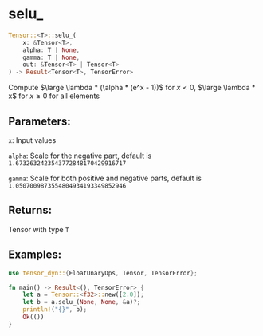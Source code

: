 # selu_
```rust
Tensor::<T>::selu_(
    x: &Tensor<T>, 
    alpha: T | None, 
    gamma: T | None,
    out: &Tensor<T> | Tensor<T>
) -> Result<Tensor<T>, TensorError>
```
Compute $\large \lambda * (\alpha * (e^x - 1))$ for $x < 0$, $\large \lambda * x$ for $x \geq 0$ for all elements

## Parameters:
`x`: Input values

`alpha`: Scale for the negative part, default is `1.6732632423543772848170429916717`

`gamma`: Scale for both positive and negative parts, default is `1.0507009873554804934193349852946`

## Returns:
Tensor with type `T`

## Examples:
```rust
use tensor_dyn::{FloatUnaryOps, Tensor, TensorError};

fn main() -> Result<(), TensorError> {
    let a = Tensor::<f32>::new([2.0]);
    let b = a.selu_(None, None, &a)?;
    println!("{}", b);
    Ok(())
}
```